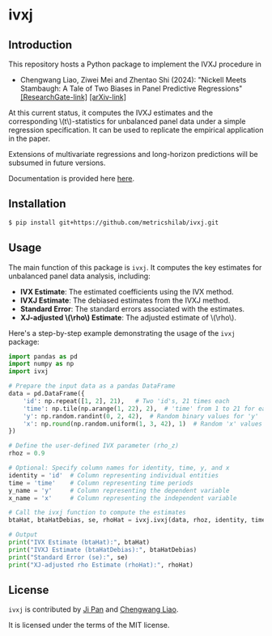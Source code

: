 # ivxj

## Introduction

This repository hosts a Python package to implement the IVXJ procedure in 

* Chengwang Liao, Ziwei Mei and Zhentao Shi (2024): "Nickell Meets Stambaugh: A Tale of Two Biases in Panel Predictive Regressions" [[ResearchGate-link]](http://dx.doi.org/10.13140/RG.2.2.35464.64004) [[arXiv-link]](http://arxiv.org/abs/2410.09825)

At this current status, it computes the IVXJ estimates and the corresponding \\(t\\)-statistics for unbalanced panel data under a simple regression specification. It can be used to replicate the empirical application in the paper.

Extensions of multivariate regressions and long-horizon predictions will be subsumed in future versions.

Documentation is provided here [here](https://ivxj.readthedocs.io/en/latest/index.html).

## Installation

```bash
$ pip install git+https://github.com/metricshilab/ivxj.git
```

## Usage

The main function of this package is `ivxj`. It computes the key estimates for unbalanced panel data analysis, including:

- **IVX Estimate**: The estimated coefficients using the IVX method.
- **IVXJ Estimate**: The debiased estimates from the IVXJ method.
- **Standard Error**: The standard errors associated with the estimates.
- **XJ-adjusted \\(\rho\\) Estimate**: The adjusted estimate of \\(\rho\\).

Here's a step-by-step example demonstrating the usage of the `ivxj` package:

```python
import pandas as pd
import numpy as np
import ivxj

# Prepare the input data as a pandas DataFrame
data = pd.DataFrame({
    'id': np.repeat([1, 2], 21),   # Two 'id's, 21 times each
    'time': np.tile(np.arange(1, 22), 2),  # 'time' from 1 to 21 for each 'id'
    'y': np.random.randint(0, 2, 42),  # Random binary values for 'y'
    'x': np.round(np.random.uniform(1, 3, 42), 1)  # Random 'x' values between 1 and 3, rounded to 1 decimal place
})

# Define the user-defined IVX parameter (rho_z)
rhoz = 0.9

# Optional: Specify column names for identity, time, y, and x
identity = 'id'  # Column representing individual entities
time = 'time'    # Column representing time periods
y_name = 'y'     # Column representing the dependent variable
x_name = 'x'     # Column representing the independent variable

# Call the ivxj function to compute the estimates
btaHat, btaHatDebias, se, rhoHat = ivxj.ivxj(data, rhoz, identity, time, y_name, x_name)

# Output
print("IVX Estimate (btaHat):", btaHat)
print("IVXJ Estimate (btaHatDebias):", btaHatDebias)
print("Standard Error (se):", se)
print("XJ-adjusted rho Estimate (rhoHat):", rhoHat)
```

## License

`ivxj` is contributed by [Ji Pan](https://github.com/PanJi-0) and [Chengwang Liao](https://github.com/cwleo).

It is licensed under the terms of the MIT license.
